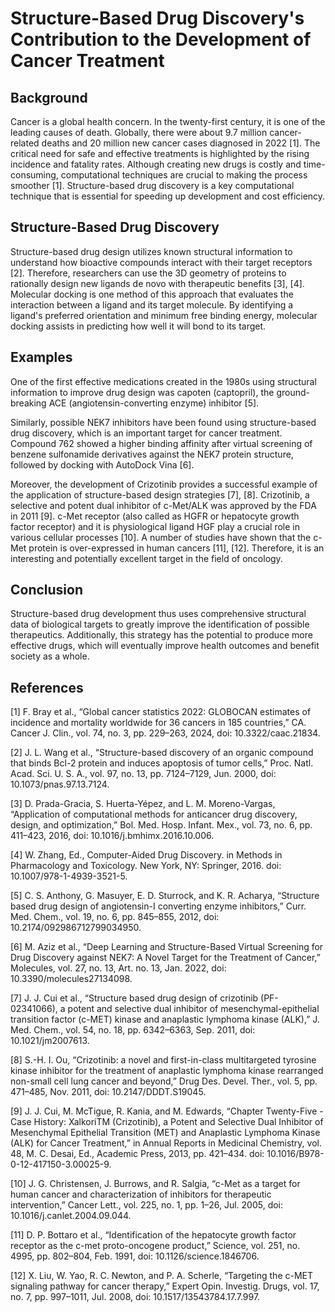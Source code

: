 # Structure-Based Drug Discovery's Contribution to the Development of Cancer Treatment

## Background

Cancer is a global health concern. In the twenty-first century, it is one of the leading causes of death. Globally, there were about 9.7 million cancer-related deaths and 20 million new cancer cases diagnosed in 2022 [1]. The critical need for safe and effective treatments is highlighted by the rising incidence and fatality rates. Although creating new drugs is costly and time-consuming, computational techniques are crucial to making the process smoother [1]. Structure-based drug discovery is a key computational technique that is essential for speeding up development and cost efficiency.

## Structure-Based Drug Discovery

Structure-based drug design utilizes known structural information to understand how bioactive compounds interact with their target receptors [2]. Therefore, researchers can use the 3D geometry of proteins to rationally design new ligands de novo with therapeutic benefits [3], [4]. Molecular docking is one method of this approach that evaluates the interaction between a ligand and its target molecule. By identifying a ligand's preferred orientation and minimum free binding energy, molecular docking assists in predicting how well it will bond to its target.

## Examples

One of the first effective medications created in the 1980s using structural information to improve drug design was capoten (captopril), the ground-breaking ACE (angiotensin-converting enzyme) inhibitor [5]. 

Similarly, possible NEK7 inhibitors have been found using structure-based drug discovery, which is an important target for cancer treatment. Compound 762 showed a higher binding affinity after virtual screening of benzene sulfonamide derivatives against the NEK7 protein structure, followed by docking with AutoDock Vina [6]. 

Moreover, the development of Crizotinib provides a successful example of the application of structure-based design strategies [7], [8]. Crizotinib, a selective and potent dual inhibitor of c-Met/ALK was approved by the FDA in 2011 [9]. c-Met receptor (also called as HGFR or hepatocyte growth factor receptor) and it is physiological ligand HGF play a crucial role in various cellular processes [10]. A number of studies have shown that the c-Met protein is over-expressed in human cancers [11], [12]. Therefore, it is an interesting and potentially excellent target in the field of oncology.

## Conclusion

Structure-based drug development thus uses comprehensive structural data of biological targets to greatly improve the identification of possible therapeutics. Additionally, this strategy has the potential to produce more effective drugs, which will eventually improve health outcomes and benefit society as a whole.

## References

[1] F. Bray et al., “Global cancer statistics 2022: GLOBOCAN estimates of incidence and mortality worldwide for 36 cancers in 185 countries,” CA. Cancer J. Clin., vol. 74, no. 3, pp. 229–263, 2024, doi: 10.3322/caac.21834.

[2] J. L. Wang et al., “Structure-based discovery of an organic compound that binds Bcl-2 protein and induces apoptosis of tumor cells,” Proc. Natl. Acad. Sci. U. S. A., vol. 97, no. 13, pp. 7124–7129, Jun. 2000, doi: 10.1073/pnas.97.13.7124.

[3] D. Prada-Gracia, S. Huerta-Yépez, and L. M. Moreno-Vargas, “Application of computational methods for anticancer drug discovery, design, and optimization,” Bol. Med. Hosp. Infant. Mex., vol. 73, no. 6, pp. 411–423, 2016, doi: 10.1016/j.bmhimx.2016.10.006.

[4] W. Zhang, Ed., Computer-Aided Drug Discovery. in Methods in Pharmacology and Toxicology. New York, NY: Springer, 2016. doi: 10.1007/978-1-4939-3521-5.

[5] C. S. Anthony, G. Masuyer, E. D. Sturrock, and K. R. Acharya, “Structure based drug design of angiotensin-I converting enzyme inhibitors,” Curr. Med. Chem., vol. 19, no. 6, pp. 845–855, 2012, doi: 10.2174/092986712799034950.

[6] M. Aziz et al., “Deep Learning and Structure-Based Virtual Screening for Drug Discovery against NEK7: A Novel Target for the Treatment of Cancer,” Molecules, vol. 27, no. 13, Art. no. 13, Jan. 2022, doi: 10.3390/molecules27134098.

[7] J. J. Cui et al., “Structure based drug design of crizotinib (PF-02341066), a potent and selective dual inhibitor of mesenchymal-epithelial transition factor (c-MET) kinase and anaplastic lymphoma kinase (ALK),” J. Med. Chem., vol. 54, no. 18, pp. 6342–6363, Sep. 2011, doi: 10.1021/jm2007613.

[8] S.-H. I. Ou, “Crizotinib: a novel and first-in-class multitargeted tyrosine kinase inhibitor for the treatment of anaplastic lymphoma kinase rearranged non-small cell lung cancer and beyond,” Drug Des. Devel. Ther., vol. 5, pp. 471–485, Nov. 2011, doi: 10.2147/DDDT.S19045.

[9] J. J. Cui, M. McTigue, R. Kania, and M. Edwards, “Chapter Twenty-Five - Case History: XalkoriTM (Crizotinib), a Potent and Selective Dual Inhibitor of Mesenchymal Epithelial Transition (MET) and Anaplastic Lymphoma Kinase (ALK) for Cancer Treatment,” in Annual Reports in Medicinal Chemistry, vol. 48, M. C. Desai, Ed., Academic Press, 2013, pp. 421–434. doi: 10.1016/B978-0-12-417150-3.00025-9.

[10] J. G. Christensen, J. Burrows, and R. Salgia, “c-Met as a target for human cancer and characterization of inhibitors for therapeutic intervention,” Cancer Lett., vol. 225, no. 1, pp. 1–26, Jul. 2005, doi: 10.1016/j.canlet.2004.09.044.

[11] D. P. Bottaro et al., “Identification of the hepatocyte growth factor receptor as the c-met proto-oncogene product,” Science, vol. 251, no. 4995, pp. 802–804, Feb. 1991, doi: 10.1126/science.1846706.

[12] X. Liu, W. Yao, R. C. Newton, and P. A. Scherle, “Targeting the c-MET signaling pathway for cancer therapy,” Expert Opin. Investig. Drugs, vol. 17, no. 7, pp. 997–1011, Jul. 2008, doi: 10.1517/13543784.17.7.997.



